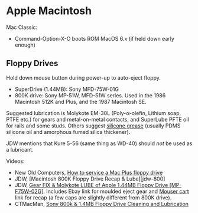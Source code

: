 Apple Macintosh
===============

Mac Classic:
- Command-Option-X-O boots ROM MacOS 6.x (if held down early enough)

Floppy Drives
-------------

Hold down mouse button during power-up to auto-eject floppy.

- SuperDrive (1.44MB): Sony MFD-75W-01G
- 800K drive: Sony MP-51W, MFD-51W series. Used in the 1986 Macintosh 512K
  and Plus, and the 1987 Macintosh SE.

Suggested lubrication is Molykote EM-30L (Poly-α-olefin, Lithium soap, PTFE
etc.) for gears and metal-on-metal contacts, and SuperLube PFTE oil for
rails and some studs. Others suggest [silicone grease][] (usually PDMS
silicone oil and amorphous fumed silica thickener).

JDW mentions that Kure 5-56 (same thing as WD-40) should _not_ be used
as a lubricant.

Videos:
- New Old Computers, [How to service a Mac Plus floppy drive][noc]
- JDW, [Macintosh 800K Floppy Drive Recap & Lube][jdw-800]
- JDW, [Gear FIX & Molykote LUBE of Apple 1.44MB Floppy Drive
  [MP-F75W-02G]][jdw-1440]. Includes Ebay link for moulded eject gear and
  [Mouser cart][jdw-1440-cart] link for recap (a few caps are slightly
  different from 800K drive).
- CTMacMan, [Sony 800k & 1.4MB Floppy Drive Cleaning and Lubrication][ctmm]



<!-------------------------------------------------------------------->
[Molykote EM-30L]: https://www.ulbrich.at/chemical-technical-products/aut/TDS_MOLYKOTE_EM_30L.pdf
[ctmm]: https://www.youtube.com/watch?v=qLyzjHTukos
[jdw-1440-cart]: https://www.mouser.com/ProjectManager/ProjectDetail.aspx?AccessID=18092c06e8
[jdw-1440]: https://www.youtube.com/watch?v=ia513LCN7jY
[noc]: https://www.youtube.com/watch?v=1yH9OF92fE8
[silicone grease]: https://en.wikipedia.org/wiki/Silicone_grease
